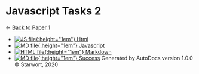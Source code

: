# Javascript Tasks 2

← [Back to Paper 1](..)

- [![JS file](https://img.icons8.com/windows/512/4a90e2/js.png){:height="1em"} Html](html.js)
- [![MD file](https://img.icons8.com/windows/512/4a90e2/regular-document.png){:height="1em"} Javascript](javascript.html)
- [![HTML file](https://img.icons8.com/windows/512/4a90e2/regular-document.png){:height="1em"} Markdown](markdown.html)
- [![MD file](https://img.icons8.com/windows/512/4a90e2/regular-document.png){:height="1em"} Success](success.html)
Generated by AutoDocs version 1.0.0 © Starwort, 2020
